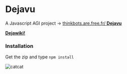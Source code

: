 # Dejavu

A Javascript AGI project → [thinkbots.are.free.fr/ **Dejavu**](http://thinkbots.are.free.fr/Dejavu/)

**[Dejawiki!](https://github.com/ThinkbotsAreFree/Dejavu/wiki)**

### Installation

Get the zip and type `npm install`

![catcat](http://thinkbots.are.free.fr/Dejavu/dejavu-small.jpg)
